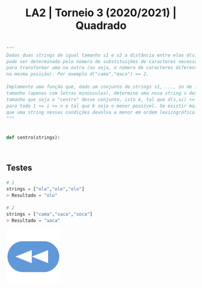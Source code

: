 <h1 style="text-align: center;">LA2 | Torneio 3 (2020/2021) | Quadrado</h1>

```Python

"""
Dadas duas strings de igual tamanho s1 e s2 a distância entre elas d(s1,s2) 
pode ser determinada pelo número de substituições de caracteres necessárias 
para transformar uma na outra (ou seja, o número de caracteres diferentes 
na mesma posição). Por exemplo d("cama","maca") == 2. 

Implemente uma função que, dado um conjunto de strings s1, ..., sn de igual 
tamanho (apenas com letras minúsculas), determine uma nova string s desse 
tamanho que seja o "centro" desse conjunto, isto é, tal que d(s,si) <= k 
para todo 1 <= i <= n e tal que k seja o menor possível. Se existir mais do 
que uma string nessas condições devolva a menor em ordem lexicográfica.
"""


def centro(strings):

```


<br>


## Testes

```Python
# 1
strings = ["ola","ole","elo"]
> Resultado = "olo"

# 2
strings = ["cama","saca","soca"]
> Resultado = "aaca"
```

[![retroceder](https://raw.githubusercontent.com/David81820/Recursos-LCC/main/Rewind.png)](https://david81820.github.io/Recursos-LCC/2ano/2sem/LA2/codigo)